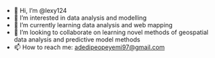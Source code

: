- 👋 Hi, I’m @lexy124
- 👀 I’m interested in data analysis and modelling 
- 🌱 I’m currently learning data analysis and web mapping
- 💞️ I’m looking to collaborate on learning novel methods of geospatial data analysis and predictive model methods
- 📫 How to reach me: adedipeopeyemi97@gmail.com

<!---
lexy124/lexy124 is a ✨ special ✨ repository because its `README.md` (this file) appears on your GitHub profile.
You can click the Preview link to take a look at your changes.
--->
